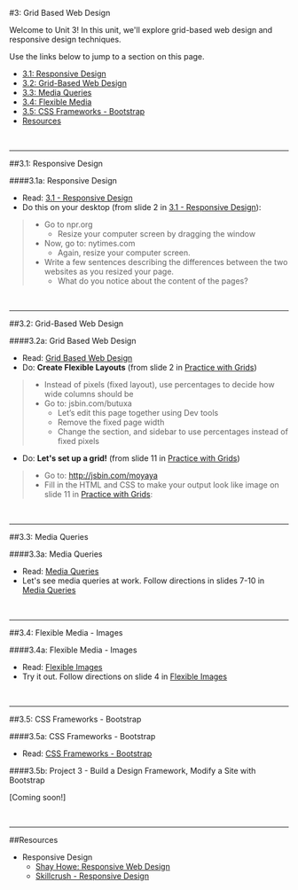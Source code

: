 #3: Grid Based Web Design

Welcome to Unit 3!  In this unit, we'll explore grid-based web design and responsive design techniques.

Use the links below to jump to a section on this page.

- [3.1: Responsive Design](#31-responsive)
- [3.2: Grid-Based Web Design](#32-float)
- [3.3: Media Queries](#33-media)
- [3.4: Flexible Media](#34-images)
- [3.5: CSS Frameworks - Bootstrap](#35-bootstrap)
- [Resources](#resources)

<br>
<hr height="10px">

##<a id="31-responsive">3.1: Responsive Design</a>

####3.1a: Responsive Design

- Read: [3.1 - Responsive Design](https://docs.google.com/presentation/d/1tH8PllEDxUZGfEvUv0BmacftuFRfRIeihLZHvHV2qCo/edit?usp=sharing)
- Do this on your desktop (from slide 2 in [3.1 - Responsive Design](https://docs.google.com/presentation/d/1tH8PllEDxUZGfEvUv0BmacftuFRfRIeihLZHvHV2qCo/edit?usp=sharing)):
> - Go to npr.org 
> 	- Resize your computer screen by dragging the window
> - Now, go to: nytimes.com
> 	- Again, resize your computer screen. 
> - Write a few sentences describing the differences between the two websites as you resized your page. 
> 	- What do you notice about the content of the pages?



<br>
<hr height="10px">
##<a id="32-float">3.2: Grid-Based Web Design</a>


####3.2a: Grid Based Web Design

- Read: [Grid Based Web Design](https://docs.google.com/presentation/d/1pHbWFvCVTyxA1kR0i7qMa-m0Qx5h9R4V0VgCMGatT5Q/edit?usp=sharing)
- Do: **Create Flexible Layouts** (from slide 2 in [Practice with Grids](https://docs.google.com/presentation/d/1pHbWFvCVTyxA1kR0i7qMa-m0Qx5h9R4V0VgCMGatT5Q/edit?usp=sharing))

> - Instead of pixels (fixed layout), use percentages to decide how wide columns should be
> - Go to: jsbin.com/butuxa
> 	- Let’s edit this page together using Dev tools
>	- Remove the fixed page width 
>	- Change the section, and sidebar to use percentages instead of fixed pixels

- Do: **Let's set up a grid!** (from slide 11 in [Practice with Grids](https://docs.google.com/presentation/d/1pHbWFvCVTyxA1kR0i7qMa-m0Qx5h9R4V0VgCMGatT5Q/edit?usp=sharing))

> - Go to: http://jsbin.com/moyaya
> - Fill in the HTML and CSS to make your output look like image on slide 11 in [Practice with Grids](https://docs.google.com/presentation/d/1pHbWFvCVTyxA1kR0i7qMa-m0Qx5h9R4V0VgCMGatT5Q/edit?usp=sharing):



<br>
<hr height="10px">
##<a id="33-media">3.3: Media Queries</a>


####3.3a: Media Queries

- Read: [Media Queries](https://docs.google.com/presentation/d/1ekk188MbguthhNl3E4CdGMUpxA85mM1_IbSSAHrhFmA/edit?usp=sharing)
- Let's see media queries at work.  Follow directions in slides 7-10 in [Media Queries](https://docs.google.com/presentation/d/1ekk188MbguthhNl3E4CdGMUpxA85mM1_IbSSAHrhFmA/edit?usp=sharing)

<br>
<hr height="10px">

##<a id="34-images">3.4: Flexible Media - Images</a>


####3.4a: Flexible Media - Images

- Read: [Flexible Images](https://docs.google.com/presentation/d/15EKJiye_qXDzBW_cjas2L5ltLjGZfgb2Col6RCxwwNc/edit?usp=sharing)
- Try it out. Follow directions on slide 4 in [Flexible Images](https://docs.google.com/presentation/d/15EKJiye_qXDzBW_cjas2L5ltLjGZfgb2Col6RCxwwNc/edit?usp=sharing)

<br>
<hr height="10px">

##<a id="35-bootstrap">3.5: CSS Frameworks - Bootstrap</a>


####3.5a: CSS Frameworks - Bootstrap

+ Read: [CSS Frameworks - Bootstrap](https://docs.google.com/presentation/d/1fm8ngfmbd6XxAKqXaBcjPGkNhq43q3TDN5Hg4NjcF6E/edit?usp=sharing)

####3.5b: Project 3 - Build a Design Framework, Modify a Site with Bootstrap

[Coming soon!]

<br>
<hr height="10px">
##<a id="resources">Resources</a>

- Responsive Design
	- [Shay Howe: Responsive Web Design](http://learn.shayhowe.com/advanced-html-css/responsive-web-design/)
	- [Skillcrush - Responsive Design](http://skillcrush.com/2012/05/08/responsive-design/)
	
